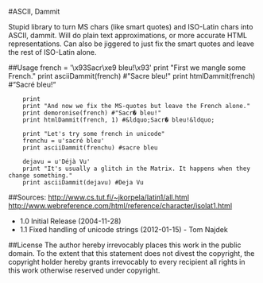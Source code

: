 #ASCII, Dammit

Stupid library to turn MS chars (like smart quotes) and ISO-Latin
chars into ASCII, dammit. Will do plain text approximations, or more
accurate HTML representations. Can also be jiggered to just fix the
smart quotes and leave the rest of ISO-Latin alone.

##Usage
		french = '\x93Sacr\xe9 bleu!\x93'
		print "First we mangle some French."
		print asciiDammit(french) #"Sacre bleu!"
		print htmlDammit(french) #&ldquo;Sacr&eacute; bleu!&ldquo;

		print
		print "And now we fix the MS-quotes but leave the French alone."
		print demoronise(french) #"Sacr� bleu!"
		print htmlDammit(french, 1) #&ldquo;Sacr� bleu!&ldquo;

		print "Let's try some french in unicode"
		frenchu = u'sacré bleu'
		print asciiDammit(frenchu) #sacre bleu

		dejavu = u'Déjà Vu'
		print "It's usually a glitch in the Matrix. It happens when they change something."
		print asciiDammit(dejavu) #Deja Vu

##Sources:
 http://www.cs.tut.fi/~jkorpela/latin1/all.html
 http://www.webreference.com/html/reference/character/isolat1.html

- 1.0 Initial Release (2004-11-28)
- 1.1 Fixed handling of unicode strings (2012-01-15) - Tom Najdek

##License
The author hereby irrevocably places this work in the public domain.
To the extent that this statement does not divest the copyright,
the copyright holder hereby grants irrevocably to every recipient
all rights in this work otherwise reserved under copyright.